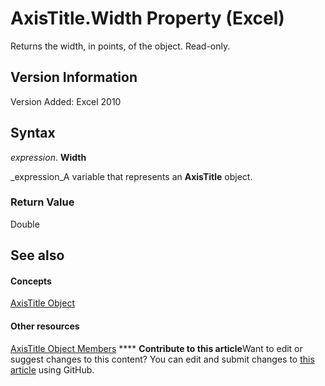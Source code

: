 
# AxisTitle.Width Property (Excel)

Returns the width, in points, of the object. Read-only.


## Version Information

Version Added: Excel 2010 


## Syntax

 _expression_. **Width**

 _expression_A variable that represents an  **AxisTitle** object.


### Return Value

Double


## See also


#### Concepts


 [AxisTitle Object](563d3ba5-aa77-b6fc-236a-7838d75eaa53.md)
#### Other resources


 [AxisTitle Object Members](84970b5a-91a1-b785-5632-97a0de4410f2.md)
****   **Contribute to this article**Want to edit or suggest changes to this content? You can edit and submit changes to  [this article](https://github.com/jhershey00/VBA_Excel_Test/OpenXMLCon/articles/7e0f651b-7f40-5509-1e1c-af8dee561957.md) using GitHub.

